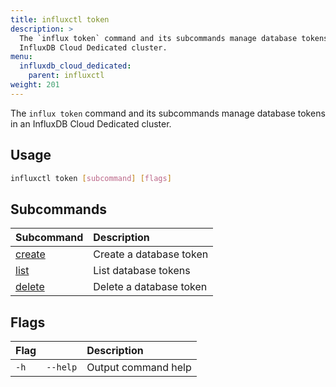 ```yaml
---
title: influxctl token
description: >
  The `influx token` command and its subcommands manage database tokens in an
  InfluxDB Cloud Dedicated cluster.
menu:
  influxdb_cloud_dedicated:
    parent: influxctl
weight: 201
---
```


The `influx token` command and its subcommands manage database tokens in an
InfluxDB Cloud Dedicated cluster.

## Usage

```sh
influxctl token [subcommand] [flags]
```

## Subcommands

| Subcommand                                                                | Description             |
| :------------------------------------------------------------------------ | :---------------------- |
| [create](/influxdb/cloud-dedicated/reference/cli/influxctl/token/create/) | Create a database token |
| [list](/influxdb/cloud-dedicated/reference/cli/influxctl/token/list/)     | List database tokens    |
| [delete](/influxdb/cloud-dedicated/reference/cli/influxctl/token/delete/) | Delete a database token |

## Flags

| Flag |          | Description         |
| :--- | :------- | :------------------ |
| `-h` | `--help` | Output command help |
